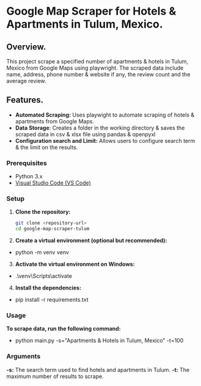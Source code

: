 # Google Map Scraper for Hotels & Apartments in Tulum, Mexico.

## Overview.

This project scrape a specified number of apartments & hotels in Tulum, Mexico from Google Maps using playwright. The scraped data include name, address, phone number & website if any, the review count and the average review.

## Features.

- **Automated Scraping:** Uses playwight to automate scraping of hotels & apartments from Google Maps.
- **Data Storage**: Creates a folder in the working directory & saves the scraped data in csv & xlsx file using pandas & openpyxl
- **Configuration search and Limit:** Allows users to configure search term & the limit on the results.

### Prerequisites

- Python 3.x
- [Visual Studio Code (VS Code)](https://code.visualstudio.com/)

### Setup

1. **Clone the repository:**
   ```bash
   git clone <repository-url>
   cd google-map-scraper-tulum
   ```
2. **Create a virtual environment (optional but recommended):**

- python -m venv venv

3. **Activate the virtual environment on Windows:**

- .\venv\Scripts\activate

4. **Install the dependencies:**

- pip install -r requirements.txt

### Usage

**To scrape data, run the following command:**

- python main.py -s="Apartments & Hotels in Tulum, Mexico" -t=100

### Arguments

**-s:** The search term used to find hotels and apartments in Tulum.
**-t:** The maximum number of results to scrape.
